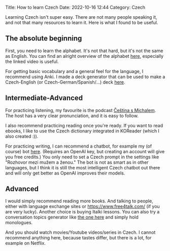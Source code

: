 Title: How to learn Czech
Date: 2022-10-16 12:44
Category: Czech

Learning Czech isn't super easy. There are not many people speaking it, and not that many resources to learn it. Here is what I found to be useful.

## The absolute beginning

First, you need to learn the alphabet. It's not that hard, but it's not the same as English. You can find an alright overview of the alphabet [here](https://www.omniglot.com/writing/czech.htm), especially the linked video is useful.

For getting basic vocabulary and a general feel for the language, I recommend using Anki. I made a deck generator that can be used to make a Czech-English (or Czech-German/Spanish/...) deck [here](https://github.com/Vuizur/tatoeba-to-anki).

## Intermediate-Advanced

For practicing listening, my favourite is the podcast [Čeština s Michalem](https://cesky.buzzsprout.com/). The host has a very clear pronunciation, and it is easy to follow. 

I also recommend practicing reading once you're ready. If you want to read ebooks, I like to use the Czech dictionary integrated in KOReader (which I also created :)).

For practicing writing, I can recommend a chatbot, for example my (of course) bot [here](https://vuizur.github.io/react-gpt3-chatbot/). (Requires an OpenAI key, but creating an account will give you free credits.) You only need to set a Czech prompt in the settings like "Rozhovor mezi mužem a ženou." The bot is not as smart as in other languages, but I think it is still the most intelligent Czech chatbot out there and will only get better as OpenAI improves their models.

## Advanced

I would simply recommend reading more books. And talking to people, either with language exchange sites or https://www.free4talk.com/ (if you are very lucky). Another choice is buying Italki lessons. You can also try a conversation topics generator like [the one here](https://vuizur.github.io/conversation-topics/) and simply hold monologues.

And you should watch movies/Youtube videos/series in Czech. I cannot recommend anything here, because tastes differ, but there is a lot, for example on Netflix.
